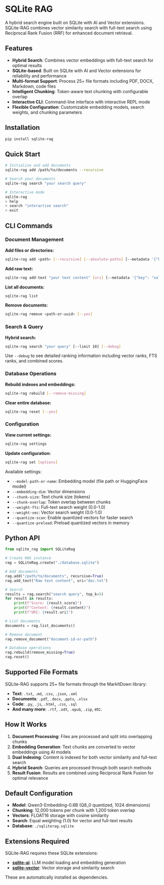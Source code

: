# SQLite RAG

A hybrid search engine built on SQLite with AI and Vector extensions. SQLite-RAG combines vector similarity search with full-text search using Reciprocal Rank Fusion (RRF) for enhanced document retrieval.

## Features

- **Hybrid Search**: Combines vector embeddings with full-text search for optimal results
- **SQLite-based**: Built on SQLite with AI and Vector extensions for reliability and performance
- **Multi-format Support**: Process 25+ file formats including PDF, DOCX, Markdown, code files
- **Intelligent Chunking**: Token-aware text chunking with configurable overlap
- **Interactive CLI**: Command-line interface with interactive REPL mode
- **Flexible Configuration**: Customizable embedding models, search weights, and chunking parameters

## Installation

```bash
pip install sqlite-rag
```

## Quick Start

```bash
# Initialize and add documents
sqlite-rag add /path/to/documents --recursive

# Search your documents
sqlite-rag search "your search query"

# Interactive mode
sqlite-rag
> help
> search "interactive search"
> exit
```

## CLI Commands

### Document Management

**Add files or directories:**
```bash
sqlite-rag add <path> [--recursive] [--absolute-paths] [--metadata '{"key": "value"}']
```

**Add raw text:**
```bash
sqlite-rag add-text "your text content" [uri] [--metadata '{"key": "value"}']
```

**List all documents:**
```bash
sqlite-rag list
```

**Remove documents:**
```bash
sqlite-rag remove <path-or-uuid> [--yes]
```

### Search & Query

**Hybrid search:**
```bash
sqlite-rag search "your query" [--limit 10] [--debug]
```

Use `--debug` to see detailed ranking information including vector ranks, FTS ranks, and combined scores.

### Database Operations

**Rebuild indexes and embeddings:**
```bash
sqlite-rag rebuild [--remove-missing]
```

**Clear entire database:**
```bash
sqlite-rag reset [--yes]
```

### Configuration

**View current settings:**
```bash
sqlite-rag settings
```

**Update configuration:**
```bash
sqlite-rag set [options]
```

Available settings:
- `--model-path-or-name`: Embedding model (file path or HuggingFace model)
- `--embedding-dim`: Vector dimensions
- `--chunk-size`: Text chunk size (tokens)
- `--chunk-overlap`: Token overlap between chunks
- `--weight-fts`: Full-text search weight (0.0-1.0)
- `--weight-vec`: Vector search weight (0.0-1.0)
- `--quantize-scan`: Enable quantized vectors for faster search
- `--quantize-preload`: Preload quantized vectors in memory

## Python API

```python
from sqlite_rag import SQLiteRag

# Create RAG instance
rag = SQLiteRag.create("./database.sqlite")

# Add documents
rag.add("/path/to/documents", recursive=True)
rag.add_text("Raw text content", uri="doc.txt")

# Search
results = rag.search("search query", top_k=5)
for result in results:
    print(f"Score: {result.score}")
    print(f"Content: {result.content}")
    print(f"URI: {result.uri}")

# List documents
documents = rag.list_documents()

# Remove document
rag.remove_document("document-id-or-path")

# Database operations
rag.rebuild(remove_missing=True)
rag.reset()
```

## Supported File Formats

SQLite-RAG supports 25+ file formats through the MarkItDown library:

- **Text**: `.txt`, `.md`, `.csv`, `.json`, `.xml`
- **Documents**: `.pdf`, `.docx`, `.pptx`, `.xlsx`
- **Code**: `.py`, `.js`, `.html`, `.css`, `.sql`
- **And many more**: `.rtf`, `.odt`, `.epub`, `.zip`, etc.

## How It Works

1. **Document Processing**: Files are processed and split into overlapping chunks
2. **Embedding Generation**: Text chunks are converted to vector embeddings using AI models
3. **Dual Indexing**: Content is indexed for both vector similarity and full-text search
4. **Hybrid Search**: Queries are processed through both search methods
5. **Result Fusion**: Results are combined using Reciprocal Rank Fusion for optimal relevance

## Default Configuration

- **Model**: Qwen3-Embedding-0.6B (Q8_0 quantized, 1024 dimensions)
- **Chunking**: 12,000 tokens per chunk with 1,200 token overlap
- **Vectors**: FLOAT16 storage with cosine similarity
- **Search**: Equal weighting (1.0) for vector and full-text results
- **Database**: `./sqliterag.sqlite`

## Extensions Required

SQLite-RAG requires these SQLite extensions:

- **[sqlite-ai](https://github.com/sqliteai/sqlite-ai)**: LLM model loading and embedding generation
- **[sqlite-vector](https://github.com/sqliteai/sqlite-vector)**: Vector storage and similarity search

These are automatically installed as dependencies.
